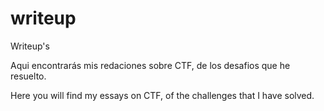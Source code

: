 # writeup
Writeup's

Aqui encontrarás mis redaciones sobre CTF, de los desafios que he resuelto.

Here you will find my essays on CTF, of the challenges that I have solved.

